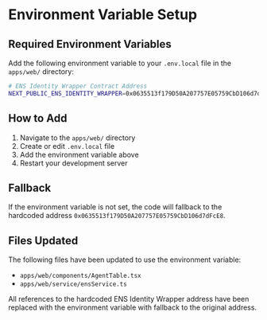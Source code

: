 # Environment Variable Setup

## Required Environment Variables

Add the following environment variable to your `.env.local` file in the `apps/web/` directory:

```bash
# ENS Identity Wrapper Contract Address
NEXT_PUBLIC_ENS_IDENTITY_WRAPPER=0x0635513f179D50A207757E05759CbD106d7dFcE8
```

## How to Add

1. Navigate to the `apps/web/` directory
2. Create or edit `.env.local` file
3. Add the environment variable above
4. Restart your development server

## Fallback

If the environment variable is not set, the code will fallback to the hardcoded address `0x0635513f179D50A207757E05759CbD106d7dFcE8`.

## Files Updated

The following files have been updated to use the environment variable:

- `apps/web/components/AgentTable.tsx`
- `apps/web/service/ensService.ts`

All references to the hardcoded ENS Identity Wrapper address have been replaced with the environment variable with fallback to the original address.

